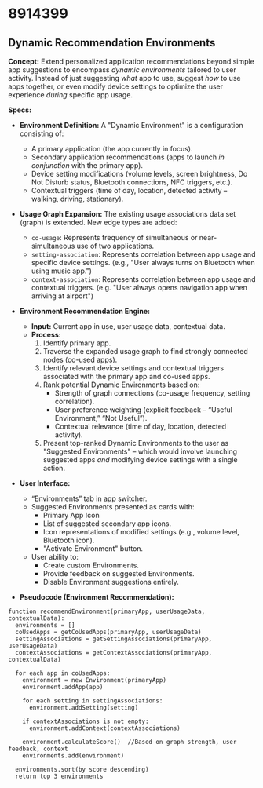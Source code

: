 # 8914399

## Dynamic Recommendation Environments

**Concept:** Extend personalized application recommendations beyond simple app suggestions to encompass *dynamic environments* tailored to user activity. Instead of just suggesting *what* app to use, suggest *how* to use apps together, or even modify device settings to optimize the user experience *during* specific app usage.

**Specs:**

*   **Environment Definition:**  A "Dynamic Environment" is a configuration consisting of:
    *   A primary application (the app currently in focus).
    *   Secondary application recommendations (apps to launch *in conjunction* with the primary app).
    *   Device setting modifications (volume levels, screen brightness, Do Not Disturb status, Bluetooth connections, NFC triggers, etc.).
    *   Contextual triggers (time of day, location, detected activity – walking, driving, stationary).

*   **Usage Graph Expansion:**  The existing usage associations data set (graph) is extended. New edge types are added:
    *   `co-usage`: Represents frequency of simultaneous or near-simultaneous use of two applications.
    *   `setting-association`: Represents correlation between app usage and specific device settings.  (e.g., "User always turns on Bluetooth when using music app.")
    *   `context-association`: Represents correlation between app usage and contextual triggers. (e.g. "User always opens navigation app when arriving at airport")

*   **Environment Recommendation Engine:**
    *   **Input:**  Current app in use, user usage data, contextual data.
    *   **Process:**
        1.  Identify primary app.
        2.  Traverse the expanded usage graph to find strongly connected nodes (co-used apps).
        3.  Identify relevant device settings and contextual triggers associated with the primary app and co-used apps.
        4.  Rank potential Dynamic Environments based on:
            *   Strength of graph connections (co-usage frequency, setting correlation).
            *   User preference weighting (explicit feedback – “Useful Environment,” “Not Useful”).
            *   Contextual relevance (time of day, location, detected activity).
        5.  Present top-ranked Dynamic Environments to the user as "Suggested Environments" – which would involve launching suggested apps *and* modifying device settings with a single action.

*   **User Interface:**
    *   “Environments” tab in app switcher.
    *   Suggested Environments presented as cards with:
        *   Primary App Icon
        *   List of suggested secondary app icons.
        *   Icon representations of modified settings (e.g., volume level, Bluetooth icon).
        *   "Activate Environment" button.
    *   User ability to:
        *   Create custom Environments.
        *   Provide feedback on suggested Environments.
        *   Disable Environment suggestions entirely.

*   **Pseudocode (Environment Recommendation):**

```
function recommendEnvironment(primaryApp, userUsageData, contextualData):
  environments = []
  coUsedApps = getCoUsedApps(primaryApp, userUsageData)
  settingAssociations = getSettingAssociations(primaryApp, userUsageData)
  contextAssociations = getContextAssociations(primaryApp, contextualData)

  for each app in coUsedApps:
    environment = new Environment(primaryApp)
    environment.addApp(app)

    for each setting in settingAssociations:
      environment.addSetting(setting)

    if contextAssociations is not empty:
      environment.addContext(contextAssociations)

    environment.calculateScore()  //Based on graph strength, user feedback, context
    environments.add(environment)

  environments.sort(by score descending)
  return top 3 environments
```